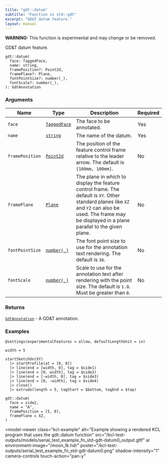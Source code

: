 ```yaml
---
title: "gdt::datum"
subtitle: "Function in std::gdt"
excerpt: "GD&T datum feature."
layout: manual
---
```


**WARNING:** This function is experimental and may change or be removed.

GD&T datum feature.

```kcl
gdt::datum(
  face: TaggedFace,
  name: string,
  framePosition?: Point2d,
  framePlane?: Plane,
  fontPointSize?: number(_),
  fontScale?: number(_),
): GdtAnnotation
```



### Arguments

| Name | Type | Description | Required |
|----------|------|-------------|----------|
| `face` | [`TaggedFace`](/docs/kcl-std/types/std-types-TaggedFace) | The face to be annotated. | Yes |
| `name` | [`string`](/docs/kcl-std/types/std-types-string) | The name of the datum. | Yes |
| `framePosition` | [`Point2d`](/docs/kcl-std/types/std-types-Point2d) | The position of the feature control frame relative to the leader arrow. The default is `[100mm, 100mm]`. | No |
| `framePlane` | [`Plane`](/docs/kcl-std/types/std-types-Plane) | The plane in which to display the feature control frame. The default is `XY`. Other standard planes like `XZ` and `YZ` can also be used. The frame may be displayed in a plane parallel to the given plane. | No |
| `fontPointSize` | [`number(_)`](/docs/kcl-std/types/std-types-number) | The font point size to use for the annotation text rendering. The default is `36`. | No |
| `fontScale` | [`number(_)`](/docs/kcl-std/types/std-types-number) | Scale to use for the annotation text after rendering with the point size. The default is `1.0`. Must be greater than `0`. | No |

### Returns

[`GdtAnnotation`](/docs/kcl-std/types/std-types-GdtAnnotation) - A GD&T annotation.


### Examples

```kcl
@settings(experimentalFeatures = allow, defaultLengthUnit = in)

width = 5

startSketchOn(XY)
  |> startProfile(at = [0, 0])
  |> line(end = [width, 0], tag = $side1)
  |> line(end = [0, width], tag = $side2)
  |> line(end = [-width, 0], tag = $side3)
  |> line(end = [0, -width], tag = $side4)
  |> close()
  |> extrude(length = 5, tagStart = $bottom, tagEnd = $top)

gdt::datum(
  face = side2,
  name = "A",
  framePosition = [5, 0],
  framePlane = XZ,
)

```


<model-viewer
  class="kcl-example"
  alt="Example showing a rendered KCL program that uses the gdt::datum function"
  src="/kcl-test-outputs/models/serial_test_example_fn_std-gdt-datum0_output.gltf"
  ar
  environment-image="/moon_1k.hdr"
  poster="/kcl-test-outputs/serial_test_example_fn_std-gdt-datum0.png"
  shadow-intensity="1"
  camera-controls
  touch-action="pan-y"
>
</model-viewer>


